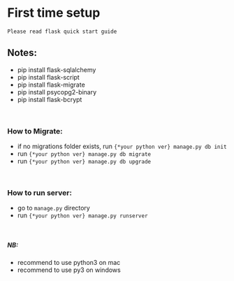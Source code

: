 <h1>First time setup</h1>
<code>Please read flask quick start guide</code>
<br>
<h2>Notes:</h2>
<ul>
<li> pip install flask-sqlalchemy </li>
<li> pip install flask-script </li>
<li> pip install flask-migrate </li>
<li> pip install psycopg2-binary </li>
<li> pip install flask-bcrypt</li>
</ul>
<br>
<h3>How to Migrate:</h3>
<ul>
<li>if no migrations folder exists, run <code>{*your python ver} manage.py db init</code></li>
<li>run <code>{*your python ver} manage.py db migrate</code></li>
<li>run <code>{*your python ver} manage.py db upgrade</code></li>
</ul>
<br>
<h3>How to run server:</h3>
<ul>
<li>go to <code>manage.py</code> directory</li>
<li>run <code>{*your python ver} manage.py runserver</code></li>
</ul>
<br>
<h5>NB:</h5>
<ul>
<li>recommend to use python3 on mac</li>
<li>recommend to use py3 on windows</li>
</ul>